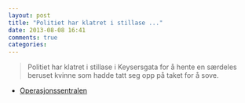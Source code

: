 ```yaml
---
layout: post
title: "Politiet har klatret i stillase ..."
date: 2013-08-08 16:41
comments: true
categories: 
---
```


> Politiet har klatret i stillase i Keysersgata for å hente en særdeles beruset kvinne som hadde tatt seg opp på taket for å sove.
- [Operasjonssentralen](https://www.twitter.com/oslopolitiops/status/365618748691976196?p=v)
